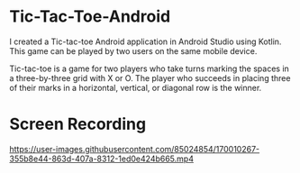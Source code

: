 # Tic-Tac-Toe-Android

I created a Tic-tac-toe Android application in Android Studio using Kotlin. This game can be played by two users on the same mobile device.

Tic-tac-toe is a game for two players who take turns marking the spaces in a three-by-three grid with X or O. The player who succeeds in placing three of their marks in a horizontal, vertical, or diagonal row is the winner. 


# Screen Recording

https://user-images.githubusercontent.com/85024854/170010267-355b8e44-863d-407a-8312-1ed0e424b665.mp4

